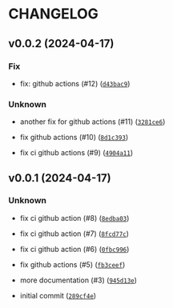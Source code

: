 # CHANGELOG



## v0.0.2 (2024-04-17)

### Fix

* fix: github actions (#12) ([`d43bac9`](https://github.com/cpadil/sengledwifipy/commit/d43bac9f5215e1701d756f09b877dee986ac03fa))

### Unknown

* another fix for github actions (#11) ([`3281ce6`](https://github.com/cpadil/sengledwifipy/commit/3281ce675f123a5723c5fc39c7158ffb845ef105))

* fix github actions (#10) ([`8d1c393`](https://github.com/cpadil/sengledwifipy/commit/8d1c3939ac24f836a3c8d06ed6ab2435a6104ceb))

* fix ci github actions (#9) ([`4904a11`](https://github.com/cpadil/sengledwifipy/commit/4904a11d413e8fa9b9fc354721fdbaef92ea724a))


## v0.0.1 (2024-04-17)

### Unknown

* fix ci github action (#8) ([`8edba03`](https://github.com/cpadil/sengledwifipy/commit/8edba039402cd8ea981fc7eeb411bd149c7a0e9f))

* fix ci github action (#7) ([`8fcd77c`](https://github.com/cpadil/sengledwifipy/commit/8fcd77cb140985cb9f724b3dca7720d8e2126a9b))

* fix ci github action (#6) ([`0fbc996`](https://github.com/cpadil/sengledwifipy/commit/0fbc99659b597f4b55c0fa22ed2a070e4ec7c4c4))

* fix github actions (#5) ([`fb3ceef`](https://github.com/cpadil/sengledwifipy/commit/fb3ceef9d6a2d6f0d008d8823aa03dbd4f17e6c0))

* more documentation (#3) ([`945d13e`](https://github.com/cpadil/sengledwifipy/commit/945d13e1368976e67ddee87019fcb450a592823d))

* initial commit ([`289cf4e`](https://github.com/cpadil/sengledwifipy/commit/289cf4e37320d84c4da2bbd36faa8edbfe9917d9))
